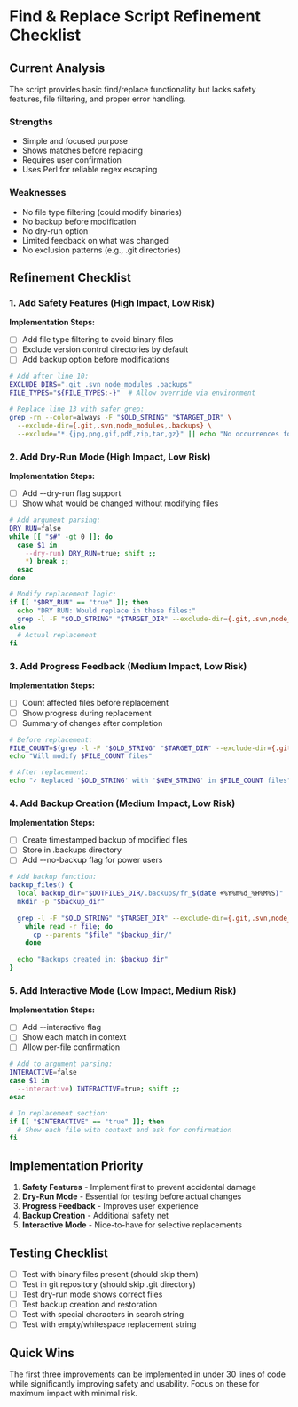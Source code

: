 # Find & Replace Script Refinement Checklist

## Current Analysis

The script provides basic find/replace functionality but lacks safety features, file filtering, and proper error handling.

### Strengths
- Simple and focused purpose
- Shows matches before replacing
- Requires user confirmation
- Uses Perl for reliable regex escaping

### Weaknesses
- No file type filtering (could modify binaries)
- No backup before modification
- No dry-run option
- Limited feedback on what was changed
- No exclusion patterns (e.g., .git directories)

## Refinement Checklist

### 1. Add Safety Features (High Impact, Low Risk)

**Implementation Steps:**
- [ ] Add file type filtering to avoid binary files
- [ ] Exclude version control directories by default
- [ ] Add backup option before modifications

```bash
# Add after line 10:
EXCLUDE_DIRS=".git .svn node_modules .backups"
FILE_TYPES="${FILE_TYPES:-}"  # Allow override via environment

# Replace line 13 with safer grep:
grep -rn --color=always -F "$OLD_STRING" "$TARGET_DIR" \
  --exclude-dir={.git,.svn,node_modules,.backups} \
  --exclude="*.{jpg,png,gif,pdf,zip,tar,gz}" || echo "No occurrences found."
```

### 2. Add Dry-Run Mode (High Impact, Low Risk)

**Implementation Steps:**
- [ ] Add --dry-run flag support
- [ ] Show what would be changed without modifying files

```bash
# Add argument parsing:
DRY_RUN=false
while [[ "$#" -gt 0 ]]; do
  case $1 in
    --dry-run) DRY_RUN=true; shift ;;
    *) break ;;
  esac
done

# Modify replacement logic:
if [[ "$DRY_RUN" == "true" ]]; then
  echo "DRY RUN: Would replace in these files:"
  grep -l -F "$OLD_STRING" "$TARGET_DIR" --exclude-dir={.git,.svn,node_modules}
else
  # Actual replacement
fi
```

### 3. Add Progress Feedback (Medium Impact, Low Risk)

**Implementation Steps:**
- [ ] Count affected files before replacement
- [ ] Show progress during replacement
- [ ] Summary of changes after completion

```bash
# Before replacement:
FILE_COUNT=$(grep -l -F "$OLD_STRING" "$TARGET_DIR" --exclude-dir={.git,.svn,node_modules} | wc -l)
echo "Will modify $FILE_COUNT files"

# After replacement:
echo "✓ Replaced '$OLD_STRING' with '$NEW_STRING' in $FILE_COUNT files"
```

### 4. Add Backup Creation (Medium Impact, Low Risk)

**Implementation Steps:**
- [ ] Create timestamped backup of modified files
- [ ] Store in .backups directory
- [ ] Add --no-backup flag for power users

```bash
# Add backup function:
backup_files() {
  local backup_dir="$DOTFILES_DIR/.backups/fr_$(date +%Y%m%d_%H%M%S)"
  mkdir -p "$backup_dir"
  
  grep -l -F "$OLD_STRING" "$TARGET_DIR" --exclude-dir={.git,.svn,node_modules} | \
    while read -r file; do
      cp --parents "$file" "$backup_dir/"
    done
  
  echo "Backups created in: $backup_dir"
}
```

### 5. Add Interactive Mode (Low Impact, Medium Risk)

**Implementation Steps:**
- [ ] Add --interactive flag
- [ ] Show each match in context
- [ ] Allow per-file confirmation

```bash
# Add to argument parsing:
INTERACTIVE=false
case $1 in
  --interactive) INTERACTIVE=true; shift ;;
esac

# In replacement section:
if [[ "$INTERACTIVE" == "true" ]]; then
  # Show each file with context and ask for confirmation
fi
```

## Implementation Priority

1. **Safety Features** - Implement first to prevent accidental damage
2. **Dry-Run Mode** - Essential for testing before actual changes
3. **Progress Feedback** - Improves user experience
4. **Backup Creation** - Additional safety net
5. **Interactive Mode** - Nice-to-have for selective replacements

## Testing Checklist

- [ ] Test with binary files present (should skip them)
- [ ] Test in git repository (should skip .git directory)
- [ ] Test dry-run mode shows correct files
- [ ] Test backup creation and restoration
- [ ] Test with special characters in search string
- [ ] Test with empty/whitespace replacement string

## Quick Wins

The first three improvements can be implemented in under 30 lines of code while significantly improving safety and usability. Focus on these for maximum impact with minimal risk.